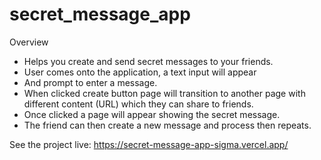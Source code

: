 # secret_message_app

Overview

-	Helps you create and send secret messages to your friends.
-	User comes onto the application, a text input will appear 
-	And prompt to enter a message.
-	When clicked create button page will transition to another page with different content (URL) which they can share to friends.
-	Once clicked a page will appear showing the secret message.
-	The friend can then create a new message and process then repeats.


See the project live: https://secret-message-app-sigma.vercel.app/
